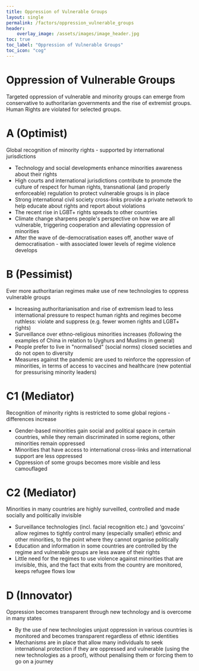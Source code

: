 ```yaml
---
title: Oppression of Vulnerable Groups
layout: single
permalink: /factors/oppression_vulnerable_groups
header:
    overlay_image: /assets/images/image_header.jpg
toc: true
toc_label: "Oppression of Vulnerable Groups"
toc_icon: "cog"
---
```


# Oppression of Vulnerable Groups
Targeted oppression of vulnerable and minority groups can emerge from conservative to authoritarian governments and the rise of extremist groups. Human Rights are violated for selected groups. 
# A (Optimist)
Global recognition of minority rights - supported by international jurisdictions
* Technology and social developments enhance minorities awareness about their rights
* High courts and international jurisdictions contribute to promote the culture of respect for human rights, transnational (and properly enforceable) regulation to protect vulnerable groups is in place
* Strong international civil society cross-links provide a private network to help educate about rights and report about violations
* The recent rise in LGBT+ rights spreads to other countries 
* Climate change sharpens people's perspective on how we are all vulnerable, triggering cooperation and alleviating oppression of minorities
* After the wave of de-democratisation eases off, another wave of democratisation - with associated lower levels of regime violence develops


# B (Pessimist)
Ever more authoritarian regimes make use of new technologies to oppress vulnerable groups 
* Increasing authoritarianisation and rise of extremism lead to less international pressure to respect human rights and regimes become ruthless: violate and suppress (e.g. fewer women rights and LGBT+ rights)
* Surveillance over ethno-religious minorities increases (following the examples of China in relation to Uyghurs and Muslims in general)
* People prefer to live in "normalised" (social norms) closed societies and do not open to diversity
* Measures against the pandemic are used to reinforce the oppression of minorities, in terms of access to vaccines and healthcare (new potential for pressurising minority leaders) 

# C1 (Mediator)
Recognition of minority rights is restricted to some global regions - differences increase
* Gender-based minorities gain social and political space in certain countries, while they remain discriminated in some regions, other minorities remain oppressed
* Minorities that have access to international cross-links and international support are less oppressed
* Oppression of some groups becomes more visible and less camouflaged


# C2 (Mediator)
Minorities in many countries are highly surveilled, controlled and made socially and politically invisible  
* Surveillance technologies (incl. facial recognition etc.) and ‘govcoins’ allow regimes to tightly control many (especially smaller) ethnic and other minorities, to the point where they cannot organise politically 
* Education and information in some countries are controlled by the regime and vulnerable groups are less aware of their rights
* Little need for the regimes to use violence against minorities that are invisible, this, and the fact that exits from the country are monitored, keeps refugee flows low

# D (Innovator)
Oppression becomes transparent through new technology and is overcome in many states
* By the use of new technologies unjust oppression in various countries is monitored and becomes transparent regardless of ethnic identities
* Mechanisms are in place that allow many individuals to seek international protection if they are oppressed and vulnerable (using the new technologies as a proof), without penalising them or forcing them to go on a journey



